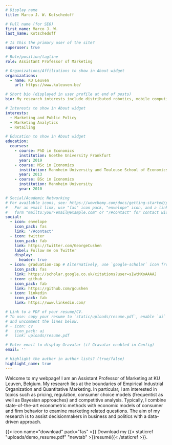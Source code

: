```yaml
---
# Display name
title: Marco J. W. Kotschedoff

# Full name (for SEO)
first_name: Marco J. W.
last_name: Kotschedoff

# Is this the primary user of the site?
superuser: true

# Role/position/tagline
role: Assistant Professor of Marketing

# Organizations/Affiliations to show in About widget
organizations:
  - name: KU Leuven
    url: https://www.kuleuven.be/

# Short bio (displayed in user profile at end of posts)
bio: My research interests include distributed robotics, mobile computing and programmable matter.

# Interests to show in About widget
interests:
  - Marketing and Public Policy
  - Marketing Analytics
  - Retailing

# Education to show in About widget
education:
  courses:
    - course: PhD in Economics
      institution: Goethe University Frankfurt
      year: 2019
    - course: MSc in Economics
      institution: Mannheim University and Toulouse School of Economics
      year: 2013
    - course: BSc in Economics
      institution: Mannheim University
      year: 2010

# Social/Academic Networking
# For available icons, see: https://wowchemy.com/docs/getting-started/page-builder/#icons
#   For an email link, use "fas" icon pack, "envelope" icon, and a link in the
#   form "mailto:your-email@example.com" or "/#contact" for contact widget.
social:
  - icon: envelope
    icon_pack: fas
    link: '/#contact'
  - icon: twitter
    icon_pack: fab
    link: https://twitter.com/GeorgeCushen
    label: Follow me on Twitter
    display:
      header: true
  - icon: graduation-cap # Alternatively, use `google-scholar` icon from `ai` icon pack
    icon_pack: fas
    link: https://scholar.google.co.uk/citations?user=sIwtMXoAAAAJ
  - icon: github
    icon_pack: fab
    link: https://github.com/gcushen
  - icon: linkedin
    icon_pack: fab
    link: https://www.linkedin.com/

# Link to a PDF of your resume/CV.
# To use: copy your resume to `static/uploads/resume.pdf`, enable `ai` icons in `params.yaml`,
# and uncomment the lines below.
# - icon: cv
#   icon_pack: ai
#   link: uploads/resume.pdf

# Enter email to display Gravatar (if Gravatar enabled in Config)
email: ''

# Highlight the author in author lists? (true/false)
highlight_name: true
---
```


Welcome to my webpage! I am an Assistant Professor of Marketing at KU Leuven, Belgium. My research lies at the boundaries of Empirical Industrial Organization and Quantitative Marketing. In particular, I am interested in topics such as pricing, regulation, consumer choice models (frequentist as well as Bayesian approaches) and competitive analysis. Typically, I combine state-of-the-art econometric methods with economic models of consumer and firm behavior to examine marketing related questions. The aim of my research is to assist decisionmakers in business and politics with a data-driven approach.


{{< icon name="download" pack="fas" >}} Download my {{< staticref "uploads/demo_resume.pdf" "newtab" >}}resumé{{< /staticref >}}.
